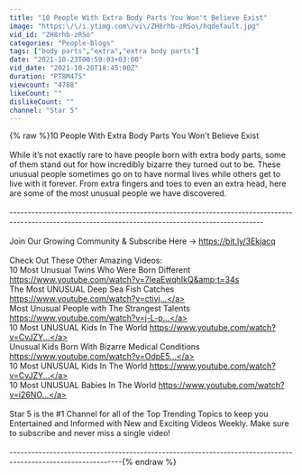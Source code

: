 ```yaml
---
title: "10 People With Extra Body Parts You Won't Believe Exist"
image: "https:\/\/i.ytimg.com\/vi\/ZH8rhb-zRSo\/hqdefault.jpg"
vid_id: "ZH8rhb-zRSo"
categories: "People-Blogs"
tags: ["body parts","extra","extra body parts"]
date: "2021-10-23T00:59:03+03:00"
vid_date: "2021-10-20T18:45:00Z"
duration: "PT8M47S"
viewcount: "4788"
likeCount: ""
dislikeCount: ""
channel: "Star 5"
---
```

{% raw %}10 People With Extra Body Parts You Won't Believe Exist <br /><br />While it’s not exactly rare to have people born with extra body parts, some of them stand out for how incredibly bizarre they turned out to be. These unusual people sometimes go on to have normal lives while others get to live with it forever. From extra fingers and toes to even an extra head, here are some of the most unusual people we have discovered.<br /><br />----------------------------------------------------------------------------------------------------------------------------------------------------<br /><br />Join Our Growing Community &amp; Subscribe Here → <a rel="nofollow" target="blank" href="https://bit.ly/3Ekjacq">https://bit.ly/3Ekjacq</a><br /><br />Check Out These Other Amazing Videos:<br />10 Most Unusual Twins Who Were Born Different <a rel="nofollow" target="blank" href="https://www.youtube.com/watch?v=7IeaEwqhIkQ&amp;t=34s">https://www.youtube.com/watch?v=7IeaEwqhIkQ&amp;t=34s</a><br />The Most UNUSUAL Deep Sea Fish Catches <a rel="nofollow" target="blank" href="https://www.youtube.com/watch?v=ctivj...">https://www.youtube.com/watch?v=ctivj...</a><br />Most Unusual People with The Strangest Talents <a rel="nofollow" target="blank" href="https://www.youtube.com/watch?v=j-L-p...">https://www.youtube.com/watch?v=j-L-p...</a><br />10 Most UNUSUAL Kids In The World <a rel="nofollow" target="blank" href="https://www.youtube.com/watch?v=CvJZY...">https://www.youtube.com/watch?v=CvJZY...</a><br />Unusual Kids Born With Bizarre Medical Conditions <a rel="nofollow" target="blank" href="https://www.youtube.com/watch?v=OdpE5...">https://www.youtube.com/watch?v=OdpE5...</a><br />10 Most UNUSUAL Kids In The World <a rel="nofollow" target="blank" href="https://www.youtube.com/watch?v=CvJZY...">https://www.youtube.com/watch?v=CvJZY...</a><br />10 Most UNUSUAL Babies In The World <a rel="nofollow" target="blank" href="https://www.youtube.com/watch?v=i26NO...">https://www.youtube.com/watch?v=i26NO...</a><br /><br />Star 5 is the #1 Channel for all of the Top Trending Topics to keep you Entertained and Informed with New and Exciting Videos Weekly. Make sure to subscribe and never miss a single video!<br /><br />-------------------------------------------------------------------------------------------------------------{% endraw %}
